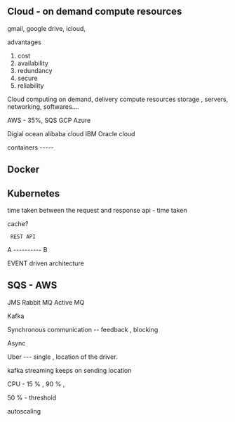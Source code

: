 ## Cloud - on demand compute resources

gmail, google drive, icloud, 

advantages 
1. cost 
2. availability 
3. redundancy 
4. secure
5. reliability 

 Cloud computing 
on demand, delivery compute resources 
storage , servers, networking, softwares....

AWS  - 35%, SQS 
GCP 
Azure


Digial ocean
alibaba cloud 
IBM 
Oracle cloud 

containers -----
## Docker 
## Kubernetes 


time taken between the request and response 
api - time taken 


cache? 

     REST API 
A ---------- B 


EVENT driven architecture 
## SQS - AWS 

JMS
Rabbit MQ 
Active MQ

Kafka 

Synchronous communication -- feedback , blocking

Async




Uber --- single , location of the driver. 

kafka streaming keeps on sending location 







CPU - 15 % , 90 % , 

50 % - threshold 

autoscaling


